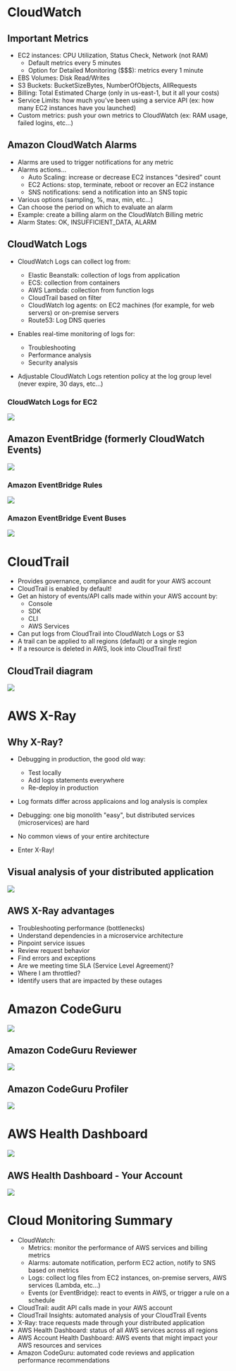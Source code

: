 <!--
 Copyright 2023 lesongvi
 
 Licensed under the Apache License, Version 2.0 (the "License");
 you may not use this file except in compliance with the License.
 You may obtain a copy of the License at
 
     http://www.apache.org/licenses/LICENSE-2.0
 
 Unless required by applicable law or agreed to in writing, software
 distributed under the License is distributed on an "AS IS" BASIS,
 WITHOUT WARRANTIES OR CONDITIONS OF ANY KIND, either express or implied.
 See the License for the specific language governing permissions and
 limitations under the License.
-->

# CloudWatch
## Important Metrics
- EC2 instances: CPU Utilization, Status Check, Network (not RAM)
	- Default metrics every 5 minutes
	- Option for Detailed Monitoring ($$$): metrics every 1 minute
- EBS Volumes: Disk Read/Writes
- S3 Buckets: BucketSizeBytes, NumberOfObjects, AllRequests
- Billing: Total Estimated Charge (only in us-east-1, but it all your costs)
- Service Limits: how much you've been using a service API (ex: how many EC2 instances have you launched)
- Custom metrics: push your own metrics to CloudWatch (ex: RAM usage, failed logins, etc...)

## Amazon CloudWatch Alarms
- Alarms are used to trigger notifications for any metric
- Alarms actions...
	- Auto Scaling: increase or decrease EC2 instances "desired" count
	- EC2 Actions: stop, terminate, reboot or recover an EC2 instance
	- SNS notifications: send a notification into an SNS topic
- Various options (sampling, %, max, min, etc...)
- Can choose the period on which to evaluate an alarm
- Example: create a billing alarm on the CloudWatch Billing metric
- Alarm States: OK, INSUFFICIENT_DATA, ALARM

## CloudWatch Logs
- CloudWatch Logs can collect log from:
	- Elastic Beanstalk: collection of logs from application
	- ECS: collection from containers
	- AWS Lambda: collection from function logs
	- CloudTrail based on filter
	- CloudWatch log agents: on EC2 machines (for example, for web servers) or on-premise servers
	- Route53: Log DNS queries

- Enables real-time monitoring of logs for:
	- Troubleshooting
	- Performance analysis
	- Security analysis
- Adjustable CloudWatch Logs retention policy at the log group level (never expire, 30 days, etc...)

### CloudWatch Logs for EC2
![](/assets/cloudwatch_logs_for_ecs2.png)

## Amazon EventBridge (formerly CloudWatch Events)
![](/assets/amazon_eventbridge_formerly_cloudwatch_event.png)

### Amazon EventBridge Rules
![](/assets/amazon_eventbridge_rules.png)

### Amazon EventBridge Event Buses
![](/assets/amazon_eventbridge_event_bus.png)

# CloudTrail
- Provides governance, compliance and audit for your AWS account
- CloudTrail is enabled by default!
- Get an history of events/API calls made within your AWS account by:
	- Console
	- SDK
	- CLI
	- AWS Services
- Can put logs from CloudTrail into CloudWatch Logs or S3
- A trail can be applied to all regions (default) or a single region
- If a resource is deleted in AWS, look into CloudTrail first!

## CloudTrail diagram
![](/assets/cloudtrail_diagram.png)

# AWS X-Ray
## Why X-Ray?
- Debugging in production, the good old way:
	- Test locally
	- Add logs statements everywhere
	- Re-deploy in production
- Log formats differ across applicaions and log analysis is complex
- Debugging: one big monolith "easy", but distributed services (microservices) are hard
- No common views of your entire architecture

- Enter X-Ray!

## Visual analysis of your distributed application
![](/assets/aws_xray.png)

## AWS X-Ray advantages
- Troubleshooting performance (bottlenecks)
- Understand dependencies in a microservice architecture
- Pinpoint service issues
- Review request behavior
- Find errors and exceptions
- Are we meeting time SLA (Service Level Agreement)?
- Where I am throttled?
- Identify users that are impacted by these outages

# Amazon CodeGuru
![](/assets/aws_codeguru.png)

## Amazon CodeGuru Reviewer
![](/assets/aws_codeguru_reviewer.png)

## Amazon CodeGuru Profiler
![](/assets/amazon_codeguru_profiler.png)

# AWS Health Dashboard
![](/assets/aws_health_dashboard.png)

## AWS Health Dashboard - Your Account
![](/assets/aws_health_dashboard_your_account.png)

# Cloud Monitoring Summary
- CloudWatch:
	- Metrics: monitor the performance of AWS services and billing metrics
	- Alarms: automate notification, perform EC2 action, notify to SNS based on metrics
	- Logs: collect log files from EC2 instances, on-premise servers, AWS services (Lambda, etc...)
	- Events (or EventBridge): react to events in AWS, or trigger a rule on a schedule
- CloudTrail: audit API calls made in your AWS account
- CloudTrail Insights: automated analysis of your CloudTrail Events
- X-Ray: trace requests made through your distributed application
- AWS Health Dashboard: status of all AWS services across all regions
- AWS Account Health Dashboard: AWS events that might impact your AWS resources and services
- Amazon CodeGuru: automated code reviews and application performance recommendations